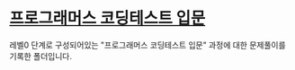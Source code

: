 # [프로그래머스 코딩테스트 입문](https://school.programmers.co.kr/learn/challenges/beginner?order=acceptance_desc&page=1)

레벨0 단계로 구성되어있는 "프로그래머스 코딩테스트 입문" 과정에 대한 문제풀이를 기록한 폴더입니다.
